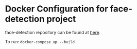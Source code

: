 # Docker Configuration for face-detection project

face-detection repository can be found at [here](https://github.com/aliraees1993/expressjs/tree/master/face-detection).

To run: `docker-compose up --build`
